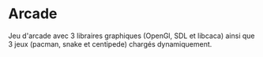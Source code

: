 # Arcade
Jeu d'arcade avec 3 libraires graphiques (OpenGl, SDL et libcaca) ainsi que 3 jeux (pacman, snake et centipede) chargés dynamiquement.
